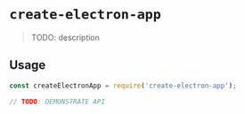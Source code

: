 # `create-electron-app`

> TODO: description

## Usage

```js
const createElectronApp = require('create-electron-app');

// TODO: DEMONSTRATE API
```
